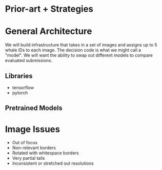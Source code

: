 # Prior-art + Strategies

# General Architecture
We will build infrastructure that takes in a set of images and assigns up to 5 whale IDs to each image.  The decision code is what we might call a "model".  We will want the ability to swap out different models to compare evaluated submissions.

## Libraries

- tensorflow
- pytorch

## Pretrained Models

# Image Issues

- Out of focus
- Non-relevant borders
- Rotated with whitespace borders
- Very partial tails
- Inconsistent or stretched out resolutions